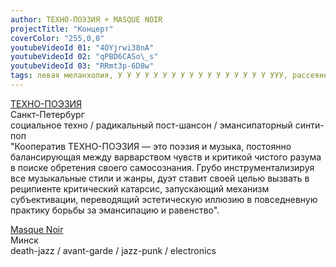 ```yaml
---
author: ТЕХНО-ПОЭЗИЯ + MASQUE NOIR
projectTitle: "Концерт"
coverColor: "255,0,0"
youtubeVideoId 01: "4OYjrwi38nA"
youtubeVideoId 02: "qPBD6CASo\_s"
youtubeVideoId 03: "RRmt3p-6D8w"
tags: левая меланхолия, У У У У У У У У У У У У У У У У У УУУ, рассеянная коллективность, социальная хореография, все всем, вчерашний неотчужденный праздник
---
```

[ТЕХНО-ПОЭЗИЯ][1]  
Санкт-Петербург  
социальное техно / радикальный пост-шансон / эмансипаторный синти-поп  
"Кооператив ТЕХНО-ПОЭЗИЯ — это поэзия и музыка, постоянно балансирующая между варварством чувств и критикой чистого разума в поиске обретения своего самосознания. Грубо инструментализируя все музыкальные стили и жанры, дуэт ставит своей целью вызвать в реципиенте критический катарсис, запускающий механизм субъективации, переводящий эстетическую иллюзию в повседневную практику борьбы за эмансипацию и равенство".

[Masque Noir][2]  
Минск  
death-jazz / avant-garde / jazz-punk / electronics

[1]:	https://soundcloud.com/tehno-poezia
[2]:	https://soundcloud.com/death-jazz